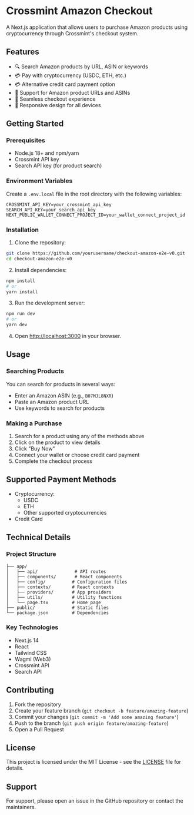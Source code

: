 # Crossmint Amazon Checkout

A Next.js application that allows users to purchase Amazon products using cryptocurrency through Crossmint's checkout system.

## Features

- 🔍 Search Amazon products by URL, ASIN or keywords
- 💳 Pay with cryptocurrency (USDC, ETH, etc.)
- 💳 Alternative credit card payment option
- 🔗 Support for Amazon product URLs and ASINs
- 🛒 Seamless checkout experience
- 📱 Responsive design for all devices

## Getting Started

### Prerequisites

- Node.js 18+ and npm/yarn
- Crossmint API key
- Search API key (for product search)

### Environment Variables

Create a `.env.local` file in the root directory with the following variables:

```env
CROSSMINT_API_KEY=your_crossmint_api_key
SEARCH_API_KEY=your_search_api_key
NEXT_PUBLIC_WALLET_CONNECT_PROJECT_ID=your_wallet_connect_project_id
```

### Installation

1. Clone the repository:
```bash
git clone https://github.com/yourusername/checkout-amazon-e2e-v0.git
cd checkout-amazon-e2e-v0
```

2. Install dependencies:
```bash
npm install
# or
yarn install
```

3. Run the development server:
```bash
npm run dev
# or
yarn dev
```

4. Open [http://localhost:3000](http://localhost:3000) in your browser.

## Usage

### Searching Products

You can search for products in several ways:
- Enter an Amazon ASIN (e.g., `B07MJL8NXR`)
- Paste an Amazon product URL
- Use keywords to search for products

### Making a Purchase

1. Search for a product using any of the methods above
2. Click on the product to view details
3. Click "Buy Now"
4. Connect your wallet or choose credit card payment
5. Complete the checkout process

## Supported Payment Methods

- Cryptocurrency:
  - USDC
  - ETH
  - Other supported cryptocurrencies
- Credit Card

## Technical Details

### Project Structure

```
├── app/
│   ├── api/              # API routes
│   ├── components/       # React components
│   ├── config/          # Configuration files
│   ├── contexts/        # React contexts
│   ├── providers/       # App providers
│   ├── utils/           # Utility functions
│   └── page.tsx         # Home page
├── public/              # Static files
└── package.json         # Dependencies
```

### Key Technologies

- Next.js 14
- React
- Tailwind CSS
- Wagmi (Web3)
- Crossmint API
- Search API

## Contributing

1. Fork the repository
2. Create your feature branch (`git checkout -b feature/amazing-feature`)
3. Commit your changes (`git commit -m 'Add some amazing feature'`)
4. Push to the branch (`git push origin feature/amazing-feature`)
5. Open a Pull Request

## License

This project is licensed under the MIT License - see the [LICENSE](LICENSE) file for details.

## Support

For support, please open an issue in the GitHub repository or contact the maintainers. 
